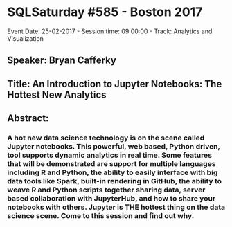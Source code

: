 # SQLSaturday #585 - Boston 2017
Event Date: 25-02-2017 - Session time: 09:00:00 - Track: Analytics and Visualization
## Speaker: Bryan Cafferky
## Title: An Introduction to Jupyter Notebooks:  The Hottest New Analytics
## Abstract:
### A hot new data science technology is on the scene called Jupyter notebooks. This powerful, web based, Python driven, tool supports dynamic analytics in real time. Some features that will be demonstrated are support for multiple languages including R and Python, the ability to easily interface with big data tools like Spark, built-in rendering in GitHub, the ability to weave R and Python scripts together sharing data, server based collaboration with JupyterHub, and how to share your notebooks with others. Jupyter is THE hottest thing on the data science scene. Come to this session and find out why.
